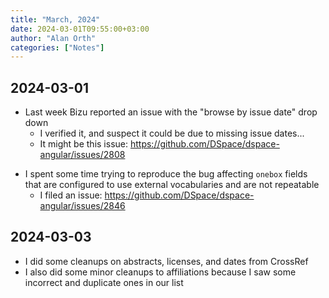 ```yaml
---
title: "March, 2024"
date: 2024-03-01T09:55:00+03:00
author: "Alan Orth"
categories: ["Notes"]
---
```


## 2024-03-01

- Last week Bizu reported an issue with the "browse by issue date" drop down
  - I verified it, and suspect it could be due to missing issue dates...
  - It might be this issue: https://github.com/DSpace/dspace-angular/issues/2808

<!--more-->

- I spent some time trying to reproduce the bug affecting `onebox` fields that are configured to use external vocabularies and are not repeatable
  - I filed an issue: https://github.com/DSpace/dspace-angular/issues/2846

## 2024-03-03

- I did some cleanups on abstracts, licenses, and dates from CrossRef
- I also did some minor cleanups to affiliations because I saw some incorrect and duplicate ones in our list

<!-- vim: set sw=2 ts=2: -->
